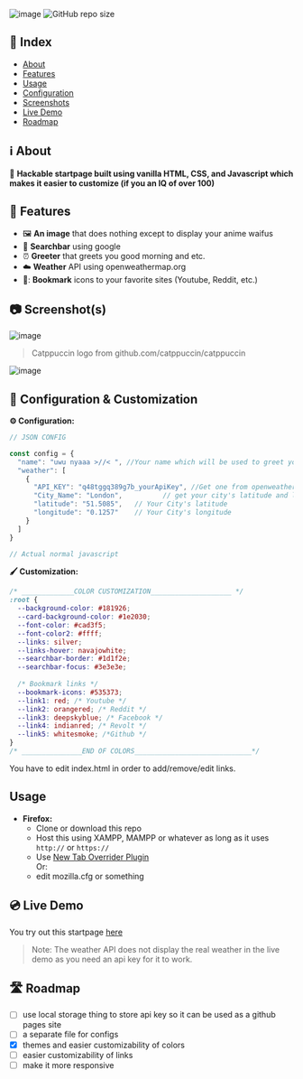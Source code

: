 ![image](https://github.com/FanMclaine/Fused-Startpage/assets/66262586/c82e1c98-6362-4952-9ea0-c50705e3ab1b)
![GitHub repo size](https://img.shields.io/github/repo-size/FanMclaine/Fused-Startpage?style=for-the-badge)

## 📇 Index

- [About](#-about)
- [Features](#-features)
- [Usage](#-usage)
- [Configuration](#-configuration)
- [Screenshots](#-screenshots)
- [Live Demo](#-live-demo)
- [Roadmap](#-roadmap)

## ℹ️ About

:toilet: **Hackable startpage built using vanilla HTML, CSS, and Javascript which makes it easier to customize (if you an IQ of over 100)**

## 🌟 Features

- 🖼️ **An image** that does nothing except to display your anime waifus
- 🍫 **Searchbar** using google
- ⏰ **Greeter** that greets you good morning and etc.
- ☁️ **Weather** API using openweathermap.org
- 🍮: **Bookmark** icons to your favorite sites (Youtube, Reddit, etc.)

## 📷 Screenshot(s) 

![image](https://github.com/FanMclaine/Fused-Startpage/assets/66262586/9dfb32eb-f6f5-4db6-b790-b31b2f17ec1c)
> Catppuccin logo from github.com/catppuccin/catppuccin

![image](https://github.com/FanMclaine/Startpage/assets/66262586/bf30c462-1722-4903-a7b8-01e8acbe3de4)

## 🧰 Configuration & Customization

**⚙️ Configuration:**
```js
// JSON CONFIG

const config = {
  "name": "uwu nyaaa >//< ", //Your name which will be used to greet you 
  "weather": [
    {
      "API_KEY": "q48tggq389g7b_yourApiKey", //Get one from openweathermap.org
      "City_Name": "London",          // get your city's latitude and longitude on https://openweathermap.org/find
      "latitude": "51.5085",   // Your City's latitude
      "longitude": "0.1257"    // Your City's longitude
    }
  ]
}

// Actual normal javascript
```

**🖌️ Customization:**
```css
/* _____________COLOR CUSTOMIZATION____________________ */
:root {
  --background-color: #181926;
  --card-background-color: #1e2030;
  --font-color: #cad3f5;
  --font-color2: #ffff;
  --links: silver; 
  --links-hover: navajowhite;
  --searchbar-border: #1d1f2e;
  --searchbar-focus: #3e3e3e;
  
  /* Bookmark links */
  --bookmark-icons: #535373;
  --link1: red; /* Youtube */
  --link2: orangered; /* Reddit */
  --link3: deepskyblue; /* Facebook */
  --link4: indianred; /* Revolt */
  --link5: whitesmoke; /*Github */
}
/* _______________END OF COLORS_____________________________*/
```

You have to edit index.html in order to add/remove/edit links.

## Usage
- **Firefox:**
  - Clone or download this repo
  - Host this using XAMPP, MAMPP or whatever as long as it uses `http://` or `https://`
  - Use [New Tab Overrider Plugin](https://addons.mozilla.org/en-US/firefox/addon/new-tab-override/?utm_source=addons.mozilla.org&utm_medium=referral&utm_content=recommended_fallback)
  <br>Or:<br>
  - edit mozilla.cfg or something

## 💿 Live Demo

You try out this startpage [here](https://fanmclaine.github.io/Fused-Startpage/)
> Note: The weather API does not display the real weather in the live demo as you need an api key for it to work.

## 🛣️ Roadmap

- [ ] use local storage thing to store api key so it can be used as a github pages site 
- [ ] a separate file for configs
- [x] themes and easier customizability of colors
- [ ] easier customizability of links
- [ ] make it more responsive
